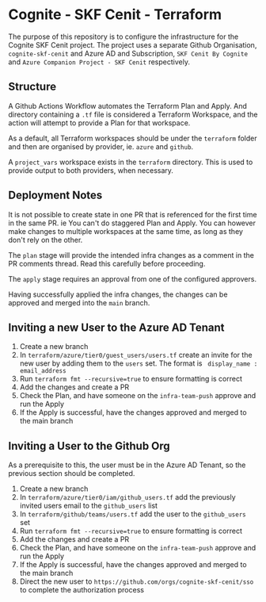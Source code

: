 Cognite - SKF Cenit - Terraform
===

The purpose of this repository is to configure the infrastructure for the Cognite SKF Cenit project. The project uses a separate Github Organisation, `cognite-skf-cenit` and Azure AD and Subscription, `SKF Cenit By Cognite` and `Azure Companion Project - SKF Cenit` respectively.

## Structure

A Github Actions Workflow automates the Terraform Plan and Apply. And directory containing a `.tf` file is considered a Terraform Workspace, and the action will attempt to provide a Plan for that workspace.

As a default, all Terraform workspaces should be under the `terraform` folder and then are organised by provider, ie. `azure` and `github`.

A `project_vars` workspace exists in the `terraform` directory. This is used to provide output to both providers, when necessary.

## Deployment Notes

It is not possible to create state in one PR that is referenced for the first time in the same PR. ie You can't do staggered Plan and Apply. You can however make changes to multiple workspaces at the same time, as long as they don't rely on the other.

The `plan` stage will provide the intended infra changes as a comment in the PR comments thread. Read this carefully before proceeding.

The `apply` stage requires an approval from one of the configured approvers.

Having successfully applied the infra changes, the changes can be approved and merged into the `main` branch.

## Inviting a new User to the Azure AD Tenant

1. Create a new branch
1. In `terraform/azure/tier0/guest_users/users.tf` create an invite for the new user by adding them to the `users` set. The format is ` display_name : email_address`
1. Run `terraform fmt --recursive=true` to ensure formatting is correct
1. Add the changes and create a PR
1. Check the Plan, and have someone on the `infra-team-push` approve and run the Apply
1. If the Apply is successful, have the changes approved and merged to the main branch

## Inviting a User to the Github Org
As a prerequisite to this, the user must be in the Azure AD Tenant, so the previous section should be completed.

1. Create a new branch
1. In `terraform/azure/tier0/iam/github_users.tf` add the previously invited users email to the `github_users` list
1. In `terraform/github/teams/users.tf` add the user to the `github_users` set
1. Run `terraform fmt --recursive=true` to ensure formatting is correct
1. Add the changes and create a PR
1. Check the Plan, and have someone on the `infra-team-push` approve and run the Apply
1. If the Apply is successful, have the changes approved and merged to the main branch
1. Direct the new user to `https://github.com/orgs/cognite-skf-cenit/sso` to complete the authorization process
